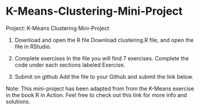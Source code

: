 # K-Means-Clustering-Mini-Project

Project: K-Means Clustering Mini-Project

1. Download and open the R file 
 Download clustering.R file, and open the file in RStudio.

2. Complete exercises
In the file you will find 7 exercises. Complete the code under each sections labeled Exercise.

3. Submit on github
Add the file to your Github and submit the link below.

Note: This mini-project has been adapted from from the K-Means exercise in the book R in Action. 
Feel free to check out this link for more info and solutions.

